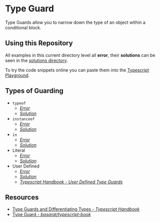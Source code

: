 # Type Guard

Type Guards allow you to narrow down the type of an object within a conditional block.

## Using this Repository

All examples in this current directory level all **error**, their **solutions** can be seen in the [solutions directory](./src/type-guarding/solutions).

To try the code snippets online you can paste them into the [Typescript Playground](https://www.typescriptlang.org/play).

## Types of Guarding

- `typeof`
  - [_Error_](./typeof.ts)
  - [_Solution_](./solutions/typeof.ts)
- `instanceof`
  - [_Error_](./instanceof.ts)
  - [_Solution_](./solutions/instanceof.ts)
- `in`
  - [_Error_](./in.ts)
  - [_Solution_](./solutions/in.ts)
- Literal
  - [_Error_](./literal.ts)
  - [_Solution_](./solutions/literal.ts)
- User Defined
  - [_Error_](./user-defined.ts)
  - [_Solution_](./solutions/user-defined.ts)
  - [_Typescript Handbook - User Defined Type Guards_](https://www.typescriptlang.org/docs/handbook/advanced-types.html#user-defined-type-guards)

## Resources

- [Type Guards and Differentiating Types - _Typescript Handbook_](https://www.typescriptlang.org/docs/handbook/advanced-types.html#type-guards-and-differentiating-types)
- [Type Guard - _basarat/typescript-book_](https://basarat.gitbook.io/typescript/type-system/typeguard)
